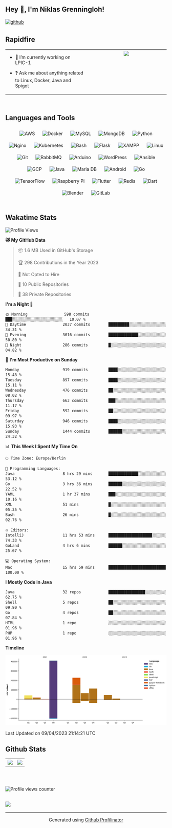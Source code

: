 ## Hey 👋, I'm Niklas Grenningloh!  
  

<a href="https://github.com/base2code" target="_blank">
<img src=https://img.shields.io/badge/github-%2324292e.svg?&style=for-the-badge&logo=github&logoColor=white alt=github style="margin-bottom: 5px;" />
</a>  
  

<br/>  


## Rapidfire  
<table><tr><td valign="top" width="50%">

- 🌱 I’m currently working on LPIC-1
  

- ❓ Ask me about anything related to Linux, Docker, Java and Spigot  


</td><td valign="top" width="50%">

<div align="center">
<img src="https://rishavanand.github.io/static/images/greetings.gif" align="center" style="width: 100%" />
</div>  


</td></tr></table>  

<br/>  


## Languages and Tools  
<div align="center">  
<img style="margin: 10px" src="https://profilinator.rishav.dev/skills-assets/amazonwebservices-original-wordmark.svg" alt="AWS" height="25" />  
<img style="margin: 10px" src="https://profilinator.rishav.dev/skills-assets/docker-original-wordmark.svg" alt="Docker" height="25" />  
<img style="margin: 10px" src="https://profilinator.rishav.dev/skills-assets/mysql-original-wordmark.svg" alt="MySQL" height="25" />  
<img style="margin: 10px" src="https://profilinator.rishav.dev/skills-assets/mongodb-original-wordmark.svg" alt="MongoDB" height="25" />  
<img style="margin: 10px" src="https://profilinator.rishav.dev/skills-assets/python-original.svg" alt="Python" height="25" />  
<img style="margin: 10px" src="https://profilinator.rishav.dev/skills-assets/nginx-original.svg" alt="Nginx" height="25" />  
<img style="margin: 10px" src="https://profilinator.rishav.dev/skills-assets/kubernetes-icon.svg" alt="Kubernetes" height="25" />  
<img style="margin: 10px" src="https://profilinator.rishav.dev/skills-assets/gnu_bash-icon.svg" alt="Bash" height="25" />  
<img style="margin: 10px" src="https://profilinator.rishav.dev/skills-assets/flask.png" alt="Flask" height="25" />  
<img style="margin: 10px" src="https://profilinator.rishav.dev/skills-assets/xampp.png" alt="XAMPP" height="25" />  
<img style="margin: 10px" src="https://profilinator.rishav.dev/skills-assets/linux-original.svg" alt="Linux" height="25" />  
<img style="margin: 10px" src="https://profilinator.rishav.dev/skills-assets/git-scm-icon.svg" alt="Git" height="25" />  
<img style="margin: 10px" src="https://profilinator.rishav.dev/skills-assets/rabbitmq-icon.svg" alt="RabbitMQ" height="25" />  
<img style="margin: 10px" src="https://profilinator.rishav.dev/skills-assets/arduino.png" alt="Arduino" height="25" />  
<img style="margin: 10px" src="https://profilinator.rishav.dev/skills-assets/wordpress.png" alt="WordPress" height="25" />  
<img style="margin: 10px" src="https://profilinator.rishav.dev/skills-assets/ansible.png" alt="Ansible" height="25" />  
<img style="margin: 10px" src="https://profilinator.rishav.dev/skills-assets/google_cloud-icon.svg" alt="GCP" height="25" />  
<img style="margin: 10px" src="https://profilinator.rishav.dev/skills-assets/java-original-wordmark.svg" alt="Java" height="25" />  
<img style="margin: 10px" src="https://profilinator.rishav.dev/skills-assets/mariadb.png" alt="Maria DB" height="25" />  
<img style="margin: 10px" src="https://profilinator.rishav.dev/skills-assets/android-original-wordmark.svg" alt="Android" height="25" />  
<img style="margin: 10px" src="https://profilinator.rishav.dev/skills-assets/go-original.svg" alt="Go" height="25" />  
<img style="margin: 10px" src="https://profilinator.rishav.dev/skills-assets/tensorflow-icon.svg" alt="TensorFlow" height="25" />  
<img style="margin: 10px" src="https://profilinator.rishav.dev/skills-assets/raspberrypi.png" alt="Raspberry Pi" height="25" />  
<img style="margin: 10px" src="https://profilinator.rishav.dev/skills-assets/flutterio-icon.svg" alt="Flutter" height="25" />  
<img style="margin: 10px" src="https://profilinator.rishav.dev/skills-assets/redis-original-wordmark.svg" alt="Redis" height="25" />  
<img style="margin: 10px" src="https://profilinator.rishav.dev/skills-assets/dartlang-icon.svg" alt="Dart" height="25" />  
<img style="margin: 10px" src="https://profilinator.rishav.dev/skills-assets/blender_community_badge_white.svg" alt="Blender" height="25" />  
<img style="margin: 10px" src="https://profilinator.rishav.dev/skills-assets/gitlab.svg" alt="GitLab" height="25" />  
</div>  

<br/>  

## Wakatime Stats

<!--START_SECTION:waka-->
![Profile Views](http://img.shields.io/badge/Profile%20Views-2-blue)

**🐱 My GitHub Data** 

> 📦 1.6 MB Used in GitHub's Storage 
 > 
> 🏆 298 Contributions in the Year 2023
 > 
> 🚫 Not Opted to Hire
 > 
> 📜 10 Public Repositories 
 > 
> 🔑 38 Private Repositories 
 > 
**I'm a Night 🦉** 

```text
🌞 Morning                598 commits         ███░░░░░░░░░░░░░░░░░░░░░░   10.07 % 
🌆 Daytime                2037 commits        █████████░░░░░░░░░░░░░░░░   34.31 % 
🌃 Evening                3016 commits        █████████████░░░░░░░░░░░░   50.80 % 
🌙 Night                  286 commits         █░░░░░░░░░░░░░░░░░░░░░░░░   04.82 % 
```
📅 **I'm Most Productive on Sunday** 

```text
Monday                   919 commits         ████░░░░░░░░░░░░░░░░░░░░░   15.48 % 
Tuesday                  897 commits         ████░░░░░░░░░░░░░░░░░░░░░   15.11 % 
Wednesday                476 commits         ██░░░░░░░░░░░░░░░░░░░░░░░   08.02 % 
Thursday                 663 commits         ███░░░░░░░░░░░░░░░░░░░░░░   11.17 % 
Friday                   592 commits         ██░░░░░░░░░░░░░░░░░░░░░░░   09.97 % 
Saturday                 946 commits         ████░░░░░░░░░░░░░░░░░░░░░   15.93 % 
Sunday                   1444 commits        ██████░░░░░░░░░░░░░░░░░░░   24.32 % 
```


📊 **This Week I Spent My Time On** 

```text
🕑︎ Time Zone: Europe/Berlin

💬 Programming Languages: 
Java                     8 hrs 29 mins       █████████████░░░░░░░░░░░░   53.12 % 
Go                       3 hrs 36 mins       ██████░░░░░░░░░░░░░░░░░░░   22.52 % 
YAML                     1 hr 37 mins        ███░░░░░░░░░░░░░░░░░░░░░░   10.16 % 
XML                      51 mins             █░░░░░░░░░░░░░░░░░░░░░░░░   05.35 % 
Bash                     26 mins             █░░░░░░░░░░░░░░░░░░░░░░░░   02.76 % 

🔥 Editors: 
IntelliJ                 11 hrs 53 mins      ███████████████████░░░░░░   74.33 % 
GoLand                   4 hrs 6 mins        ██████░░░░░░░░░░░░░░░░░░░   25.67 % 

💻 Operating System: 
Mac                      15 hrs 59 mins      █████████████████████████   100.00 % 
```

**I Mostly Code in Java** 

```text
Java                     32 repos            ████████████████░░░░░░░░░   62.75 % 
Shell                    5 repos             ██░░░░░░░░░░░░░░░░░░░░░░░   09.80 % 
Go                       4 repos             ██░░░░░░░░░░░░░░░░░░░░░░░   07.84 % 
HTML                     1 repo              ░░░░░░░░░░░░░░░░░░░░░░░░░   01.96 % 
PHP                      1 repo              ░░░░░░░░░░░░░░░░░░░░░░░░░   01.96 % 
```



**Timeline**

![Lines of Code chart](https://raw.githubusercontent.com/base2code/base2code/main/assets/bar_graph.png)


 Last Updated on 09/04/2023 21:14:21 UTC
<!--END_SECTION:waka-->


## Github Stats  
<table><tr><td valign="top" width="50%">

<img src="https://github-readme-stats.vercel.app/api?username=base2code&show_icons=true&count_private=true&hide_border=true" align="left" style="width: 100%" />

</td><td valign="top" width="50%">

<img src="https://github-readme-stats.vercel.app/api/top-langs/?username=base2code&hide_border=true&layout=compact" align="left" style="width: 100%" />

</td></tr></table>  

<br/>  

  

<br/>  

![Profile views counter](https://komarev.com/ghpvc/?username=base2code&&style=flat-square)  
  

<br/>  

<div>
            <a href="https://paypal.me/niklasgrenningloh" target="_blank" style="display: inline-block;">
                <img
                    src="https://img.shields.io/badge/Donate-PayPal-blue.svg?style=flat-square" 
                    align="left"
                />
            </a>
<br />

----
<div align="center">Generated using <a href="https://profilinator.rishav.dev/" target="_blank">Github Profilinator</a></div>
